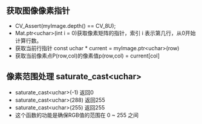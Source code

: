 ## 获取图像像素指针
 - CV_Assert(myImage.depth() \=\= CV_8U);
 - Mat.ptr\<uchar\>(int i = 0)获取像素矩阵的指针，索引 i 表示第几行，从0开始计算行数。
 - 获取当前行指针 const uchar \* current = myImage.ptr\<uchar\>(row)
 - 获取当前像素点P(row,col)的像素值p(row,col) = current\[col\]

## 像素范围处理 saturate_cast\<uchar\>
- saturate_cast\<uchar\>(-1)  返回0
- saturate_cast\<uchar\>(288)   返回255
- saturate_cast\<uchar\>(255) 返回255
- 这个函数的功能是确保RGB值的范围在 0 ~ 255 之间

